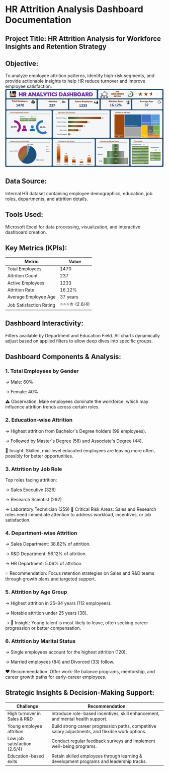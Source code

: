 # HR Attrition Analysis Dashboard Documentation
## Project Title: HR Attrition Analysis for Workforce Insights and Retention Strategy
## Objective:
To analyze employee attrition patterns, identify high-risk segments, and provide actionable insights to help HR reduce turnover and improve employee satisfaction.
![Alt Text](Dashboard.png)
## Data Source:
Internal HR dataset containing employee demographics, education, job roles, departments, and attrition details.
## Tools Used:
Microsoft Excel for data processing, visualization, and interactive dashboard creation.
## Key Metrics (KPIs):
| Metric     |Value| 
|------------|-----|
| Total Employees      | 1470  | 
| Attrition Count        | 237  | 
| Active Employees    | 1233  | 
| Attrition Rate    | 16.12% |
| Average Employee Age | 37 years |
| Job Satisfaction Rating	| ⭐⭐⭐☆ (2.6/4) |


## Dashboard Interactivity:
Filters available by Department and Education Field.
All charts dynamically adjust based on applied filters to allow deep dives into specific groups.

## Dashboard Components & Analysis:
### 1. Total Employees by Gender
→ Male: 60%

→ Female: 40%

⚠️ Observation: Male employees dominate the workforce, which may influence attrition trends across certain roles.

### 2. Education-wise Attrition
→ Highest attrition from Bachelor's Degree holders (99 employees).

→ Followed by Master's Degree (58) and Associate's Degree (44). 

🎯 Insight: Skilled, mid-level educated employees are leaving more often, possibly for better opportunities.

### 3. Attrition by Job Role
Top roles facing attrition:

→ Sales Executive (326)

→ Research Scientist (292)

→ Laboratory Technician (259) 🚩 Critical Risk Areas: Sales and Research roles need immediate attention to address workload, incentives, or job satisfaction.

### 4. Department-wise Attrition
→ Sales Department: 38.82% of attrition.

→ R&D Department: 56.12% of attrition.

→ HR Department: 5.06% of attrition.

💡 Recommendation: Focus retention strategies on Sales and R&D teams through growth plans and targeted support.

### 5. Attrition by Age Group
→ Highest attrition in 25–34 years (112 employees).

→ Notable attrition under 25 years (38).

→ 🧠 Insight: Young talent is most likely to leave, often seeking career progression or better compensation.

### 6. Attrition by Marital Status
→ Single employees account for the highest attrition (120).

→ Married employees (84) and Divorced (33) follow.

❤️ Recommendation: Offer work-life balance programs, mentorship, and career growth paths for early-career employees.

## Strategic Insights & Decision-Making Support:

| Challenge                     | Recommendation | 
|-------------------------------|-----------------|
| High turnover in Sales & R&D  | Introduce role-based incentives, skill enhancement, and mental health support.   | 
| Young employee attrition | Build strong career progression paths, competitive salary adjustments, and flexible work options.   | 
| Low job satisfaction (2.6/4)  | Conduct regular feedback surveys and implement well-being programs.   | 
| Education-based exits | Retain skilled employees through learning & development programs and leadership tracks.|
